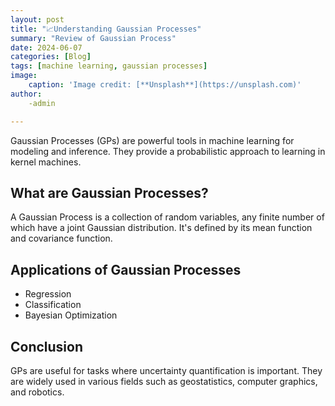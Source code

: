```yaml
---
layout: post
title: "📈Understanding Gaussian Processes"
summary: "Review of Gaussian Process"
date: 2024-06-07
categories: [Blog]
tags: [machine learning, gaussian processes]
image:
    caption: 'Image credit: [**Unsplash**](https://unsplash.com)'
author:
    -admin

---
```


Gaussian Processes (GPs) are powerful tools in machine learning for modeling and inference. They provide a probabilistic approach to learning in kernel machines.

## What are Gaussian Processes?

A Gaussian Process is a collection of random variables, any finite number of which have a joint Gaussian distribution. It's defined by its mean function and covariance function.

## Applications of Gaussian Processes

- Regression
- Classification
- Bayesian Optimization

## Conclusion

GPs are useful for tasks where uncertainty quantification is important. They are widely used in various fields such as geostatistics, computer graphics, and robotics.

